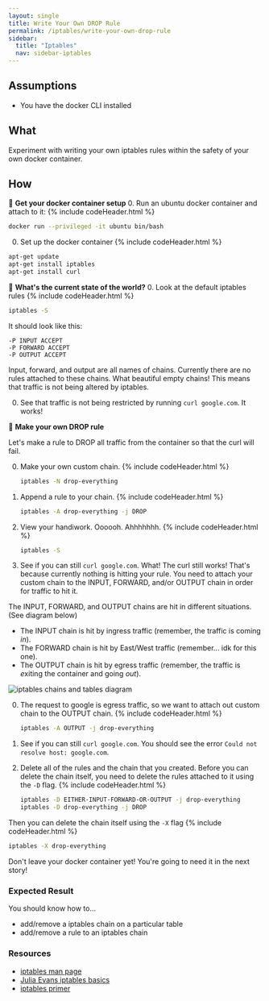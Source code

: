 ```yaml
---
layout: single
title: Write Your Own DROP Rule
permalink: /iptables/write-your-own-drop-rule
sidebar:
  title: "Iptables"
  nav: sidebar-iptables
---
```


## Assumptions
- You have the docker CLI installed

## What
Experiment with writing your own iptables rules within the safety of your own
docker container.

## How

📝 **Get your docker container setup**
0. Run an ubuntu docker container and attach to it:
{% include codeHeader.html %}
  ```bash
  docker run --privileged -it ubuntu bin/bash
  ```
0. Set up the docker container
{% include codeHeader.html %}
  ```bash
  apt-get update
  apt-get install iptables
  apt-get install curl
  ```

📝 **What's the current state of the world?**
0. Look at the default iptables rules
{% include codeHeader.html %}
  ```bash
  iptables -S
  ```
It should look like this:
  ```
  -P INPUT ACCEPT
  -P FORWARD ACCEPT
  -P OUTPUT ACCEPT
  ```
Input, forward, and output are all names of chains. Currently there are no
rules attached to these chains. What beautiful empty chains! This means that
traffic is not being altered by iptables.

0. See that traffic is not being restricted by running `curl google.com`.  It
   works!

📝 **Make your own DROP rule**

Let's make a rule to DROP all traffic from the container so that the curl will
fail.

0. Make your own custom chain.
{% include codeHeader.html %}
   ```bash
   iptables -N drop-everything
   ```
0. Append a rule to your chain.
{% include codeHeader.html %}
   ```bash
   iptables -A drop-everything -j DROP
   ```
0. View your handiwork. Oooooh. Ahhhhhhh.
{% include codeHeader.html %}
   ```bash
   iptables -S
   ```
0. See if you can still `curl google.com`. What! The curl still works!
That's because currently nothing is hitting your rule. You need to attach your custom chain to the INPUT, FORWARD, and/or OUTPUT chain in order for traffic to hit it.

The INPUT, FORWARD, and OUTPUT chains are hit in different situations. (See diagram below)
- The INPUT chain is hit by ingress traffic (remember, the traffic is coming *in*).
- The FORWARD chain is hit by East/West traffic (remember... idk for this one).
- The OUTPUT chain is hit by egress traffic (remember, the traffic is *e*xiting the container and going *out*).

![iptables chains and tables diagram](https://storage.googleapis.com/cf-networking-onboarding-images/iptables-tables-and-chains-diagram.png)

0. The request to google is egress traffic, so we want to attach out custom chain to the OUTPUT chain.
{% include codeHeader.html %}
   ```bash
   iptables -A OUTPUT -j drop-everything
   ```

0. See if you can still `curl google.com`. You should see the error `Could not resolve host: google.com`.
0. Delete all of the rules and the chain that you created.
Before you can delete the chain itself, you need to delete the rules attached to it using the `-D` flag.
{% include codeHeader.html %}
   ```bash
   iptables -D EITHER-INPUT-FORWARD-OR-OUTPUT -j drop-everything
   iptables -D drop-everything -j DROP
   ```
Then you can delete the chain itself using the `-X` flag
{% include codeHeader.html %}
   ```bash
   iptables -X drop-everything
   ```

Don't leave your docker container yet! You're going to need it in the next story!

### Expected Result

You should know how to...
- add/remove a iptables chain on a particular table
- add/remove a rule to an iptables chain

### Resources
* [iptables man page](http://ipset.netfilter.org/iptables.man.html)
* [Julia Evans iptables basics](https://jvns.ca/blog/2017/06/07/iptables-basics/)
* [iptables primer](https://danielmiessler.com/study/iptables/)
